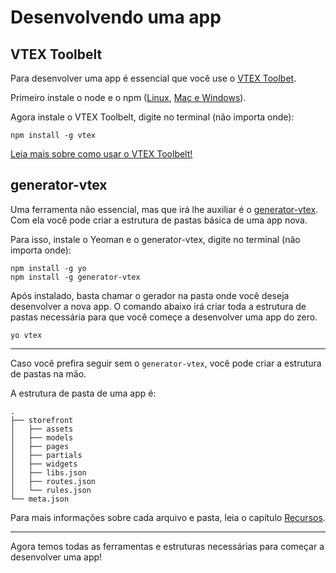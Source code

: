 # Desenvolvendo uma app

## VTEX Toolbelt
Para desenvolver uma app é essencial que você use o [VTEX Toolbet](https://github.com/vtex/toolbelt).

Primeiro instale o node e o npm ([Linux](https://gist.github.com/isaacs/579814), [Mac e Windows](https://nodejs.org/download/)).

Agora instale o VTEX Toolbelt, digite no terminal (não importa onde):
```
npm install -g vtex
```

[Leia mais sobre como usar o VTEX Toolbelt!](../referencias/toolbelt.html)

## generator-vtex
Uma ferramenta não essencial, mas que irá lhe auxiliar é o [generator-vtex](https://github.com/vtex/generator-vtex). Com ela você pode criar a estrutura de pastas básica de uma app nova.

Para isso, instale o Yeoman e o generator-vtex, digite no terminal (não importa onde):
```
npm install -g yo
npm install -g generator-vtex
```

Após instalado, basta chamar o gerador na pasta onde você deseja desenvolver a nova app. O comando abaixo irá criar toda a estrutura de pastas necessária para que você começe a desenvolver uma app do zero.
```
yo vtex
```


<hr/>


Caso você prefira seguir sem o `generator-vtex`, você pode criar a estrutura de pastas na mão.

A estrutura de pasta de uma app é:

```
.
├── storefront
│   ├── assets
│   ├── models
│   ├── pages
│   ├── partials
│   ├── widgets
│   ├── libs.json
│   ├── routes.json
│   └── rules.json
└── meta.json
```

Para mais informações sobre cada arquivo e pasta, leia o capítulo [Recursos](../../recursos/).

<hr/>

Agora temos todas as ferramentas e estruturas necessárias para começar a desenvolver uma app!
